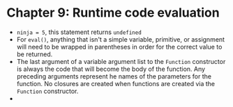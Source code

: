 # Chapter 9: Runtime code evaluation
* `ninja = 5`, this statement returns `undefined`
* For `eval()`, anything that isn't a simple variable, primitive, or assignment will need to be wrapped in parentheses in order for the correct value to be returned.
* The last argument of a variable argument list to the `Function` constructor is always the code that will become the body of the function. Any preceding arguments represent he names of the parameters for the function. No closures are created when functions are created via the `Function` constructor.
* 

